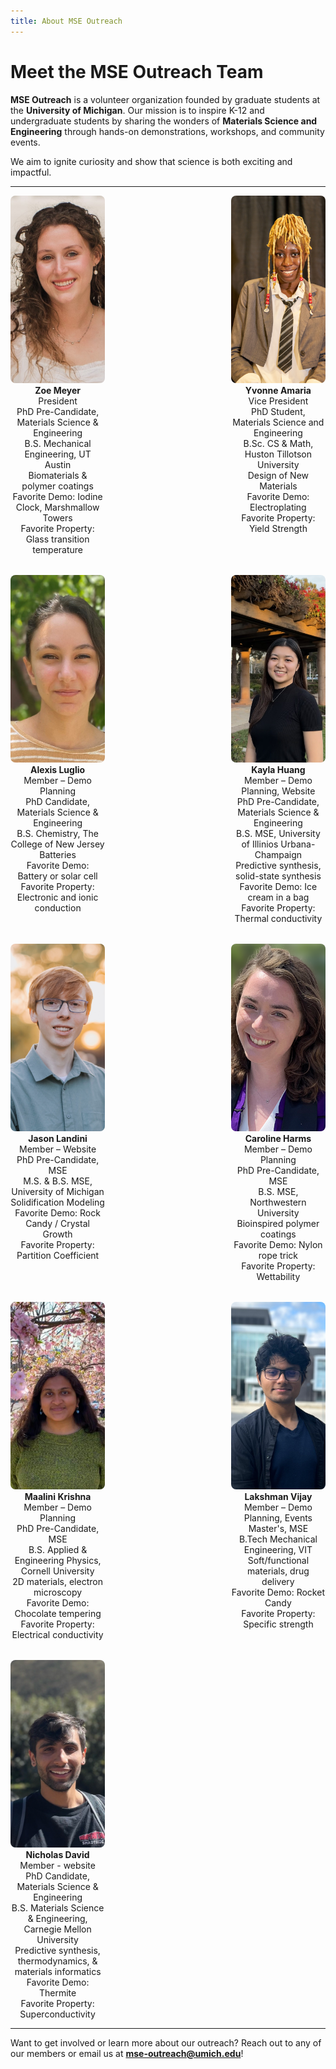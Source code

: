 ```yaml
---
title: About MSE Outreach
---
```


# Meet the MSE Outreach Team

**MSE Outreach** is a volunteer organization founded by graduate students at the **University of Michigan**. Our mission is to inspire K-12 and undergraduate students by sharing the wonders of **Materials Science and Engineering** through hands-on demonstrations, workshops, and community events.

We aim to ignite curiosity and show that science is both exciting and impactful.

---

<style>
.profile-grid {
  display: flex;
  flex-wrap: wrap;
  gap: 2rem;
  justify-content: space-between;
}
.profile-card {
  width: 30%;
  text-align: center;
}
.profile-card img {
  width: 100%;
  height: 300px;
  object-fit: cover;
  border-radius: 8px;
}
</style>

<div class="profile-grid">

<div class="profile-card">
  <img src="/assets/headshots/zoe_meyer.jpg" alt="Zoe Meyer">
  <strong>Zoe Meyer</strong><br>
  President<br>
  PhD Pre-Candidate, Materials Science & Engineering<br>
  B.S. Mechanical Engineering, UT Austin<br>
  Biomaterials & polymer coatings<br>
  Favorite Demo: Iodine Clock, Marshmallow Towers<br>
  Favorite Property: Glass transition temperature
</div>

<div class="profile-card">
  <img src="/assets/headshots/yvonne_amaria.jpg" alt="Yvonne Amaria">
  <strong>Yvonne Amaria</strong><br>
  Vice President<br>
  PhD Student, Materials Science and Engineering<br>
  B.Sc. CS & Math, Huston Tillotson University<br>
  Design of New Materials<br>
  Favorite Demo: Electroplating<br>
  Favorite Property: Yield Strength
</div>

<div class="profile-card">
  <img src="/assets/headshots/alexis_luglio.jpg" alt="Alexis Luglio">
  <strong>Alexis Luglio</strong><br>
  Member – Demo Planning<br>
  PhD Candidate, Materials Science & Engineering<br>
  B.S. Chemistry, The College of New Jersey<br>
  Batteries<br>
  Favorite Demo: Battery or solar cell<br>
  Favorite Property: Electronic and ionic conduction
</div>

<div class="profile-card">
  <img src="/assets/headshots/kayla_huang.jpg" alt="Kayla Huang">
  <strong>Kayla Huang</strong><br>
  Member – Demo Planning, Website<br>
  PhD Pre-Candidate, Materials Science & Engineering<br>
  B.S. MSE, University of Illinios Urbana-Champaign<br>
  Predictive synthesis, solid-state synthesis<br>
  Favorite Demo: Ice cream in a bag<br>
  Favorite Property: Thermal conductivity
</div>

<div class="profile-card">
  <img src="/assets/headshots/jason_landini.jpg" alt="Jason Landini">
  <strong>Jason Landini</strong><br>
  Member – Website<br>
  PhD Pre-Candidate, MSE<br>
  M.S. & B.S. MSE, University of Michigan<br>
  Solidification Modeling<br>
  Favorite Demo: Rock Candy / Crystal Growth<br>
  Favorite Property: Partition Coefficient
</div>

<div class="profile-card">
  <img src="/assets/headshots/caroline_harms.png" alt="Caroline Harms">
  <strong>Caroline Harms</strong><br>
  Member – Demo Planning<br>
  PhD Pre-Candidate, MSE<br>
  B.S. MSE, Northwestern University<br>
  Bioinspired polymer coatings<br>
  Favorite Demo: Nylon rope trick<br>
  Favorite Property: Wettability
</div>

<div class="profile-card">
  <img src="/assets/headshots/maalini _krishna.jpg" alt="Maalini Krishna">
  <strong>Maalini Krishna</strong><br>
  Member – Demo Planning<br>
  PhD Pre-Candidate, MSE<br>
  B.S. Applied & Engineering Physics, Cornell University<br>
  2D materials, electron microscopy<br>
  Favorite Demo: Chocolate tempering<br>
  Favorite Property: Electrical conductivity
</div>

<div class="profile-card">
  <img src="/assets/headshots/lakshman_vijay.jpg" alt="Lakshman Vijay">
  <strong>Lakshman Vijay</strong><br>
  Member – Demo Planning, Events<br>
  Master's, MSE<br>
  B.Tech Mechanical Engineering, VIT<br>
  Soft/functional materials, drug delivery<br>
  Favorite Demo: Rocket Candy<br>
  Favorite Property: Specific strength
</div>

<div class="profile-card">
  <img src="/assets/headshots/nicholas_david.jpg" alt="Nicholas David">
  <strong>Nicholas David</strong><br>
  Member - website<br>
  PhD Candidate, Materials Science & Engineering<br>
  B.S. Materials Science & Engineering, Carnegie Mellon University<br>
  Predictive synthesis, thermodynamics, & materials informatics<br>
  Favorite Demo: Thermite<br>
  Favorite Property: Superconductivity
</div>

</div>

---

Want to get involved or learn more about our outreach? Reach out to any of our members or email us at **mse-outreach@umich.edu**!
